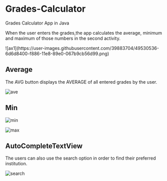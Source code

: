 # Grades-Calculator
Grades Calculator App in Java
<p>When the user enters the grades,the app calculates the average, minimum and maximum of those numbers in the second activity.</p>
![ax1](https://user-images.githubusercontent.com/39883704/49530536-6d6d8400-f886-11e8-89e0-067b9cb56d99.png)
<h2>Average</h2>

<p>The AVG button displays the AVERAGE of all entered grades by the user.</p>

![ave](https://user-images.githubusercontent.com/39883704/49532163-e4f0e280-f889-11e8-8025-9c4444a04870.png)
<h2>Min</h2>

![min](https://user-images.githubusercontent.com/39883704/49532166-e6220f80-f889-11e8-8719-10f9e5582be2.png)

![max](https://user-images.githubusercontent.com/39883704/49532165-e5897900-f889-11e8-8370-340ce7e9c0ad.png)

<h2>AutoCompleteTextView</h2>
The users can also use the search option in order to find their preferred institution.

![search](https://user-images.githubusercontent.com/39883704/49530177-b113be00-f885-11e8-822a-7b24c3305f69.png)
